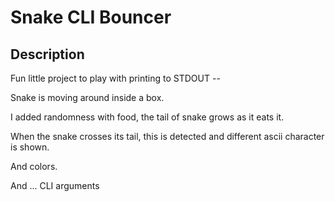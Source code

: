 # Snake CLI Bouncer

## Description
Fun little project to play with printing to STDOUT --

Snake is moving around inside a box.

I added randomness with food, the tail of snake grows as it eats it.

When the snake crosses its tail, this is detected and different ascii character is shown.

And colors.

And ... CLI arguments
